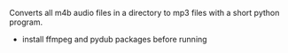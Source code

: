 Converts all m4b audio files in a directory to mp3 files with a short python program.

* install ffmpeg and pydub packages before running
